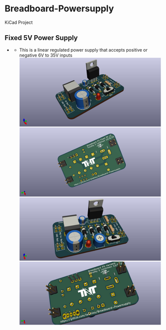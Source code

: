 # Breadboard-Powersupply
KiCad Project 
## Fixed 5V Power Supply
* * This is a linear regulated power supply that accepts positive or negative 6V to 35V inputs
![Top Image](https://github.com/leistimo/Breadboard-Powersupply/blob/main/BreadBoard%20PS%20Fixed%205V/BreadBoard%20PS%20Ver2%20Image.jpg?raw=true)
![Bottom Image](https://github.com/leistimo/Breadboard-Powersupply/blob/main/BreadBoard%20PS%20Fixed%205V/BreadBoard%20PS%20Ver2%20Image%202.jpg)
![Top Image](https://github.com/leistimo/Breadboard-Powersupply/blob/main/BreadBoard%20PS%20Variable/BreadBoard%20PS%20Variable%20Top.jpg)
![Bottom Image](https://github.com/leistimo/Breadboard-Powersupply/blob/main/BreadBoard%20PS%20Variable/BreadBoard%20PS%20Variable%20Bottom.jpg)
